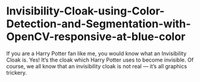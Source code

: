 # Invisibility-Cloak-using-Color-Detection-and-Segmentation-with-OpenCV-responsive-at-blue-color
If you are a Harry Potter fan like me, you would know what an Invisibility Cloak is. Yes! It’s the cloak which Harry Potter uses to become invisible. Of course, we all know that an invisibility cloak is not real — it’s all graphics trickery.
